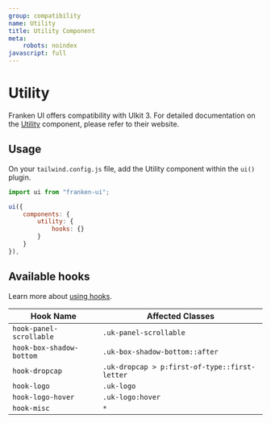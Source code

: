 ```yaml
---
group: compatibility
name: Utility
title: Utility Component
meta:
    robots: noindex
javascript: full
---
```


# Utility

Franken UI offers compatibility with UIkit 3. For detailed documentation on the <a class="font-medium underline underline-offset-4" href="https://getuikit.com/docs/utility" target="blank">Utility</a> component, please refer to their website.

## Usage

On your `tailwind.config.js` file, add the Utility component within the `ui()` plugin.

```javascript
import ui from "franken-ui";

ui({
    components: {
        utility: {
            hooks: {}
        }
    }
}),
```

## Available hooks

Learn more about [using hooks](/docs/introduction#using-hooks).

| Hook Name               | Affected Classes                              |
|-------------------------|-----------------------------------------------|
| `hook-panel-scrollable` | `.uk-panel-scrollable`                        |
| `hook-box-shadow-bottom`| `.uk-box-shadow-bottom::after`                |
| `hook-dropcap`          | `.uk-dropcap > p:first-of-type::first-letter` |
| `hook-logo`             | `.uk-logo`                                    |
| `hook-logo-hover`       | `.uk-logo:hover`                              |
| `hook-misc`             | `*`                                           |

